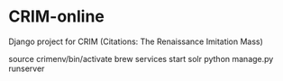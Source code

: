 # CRIM-online
Django project for CRIM (Citations: The Renaissance Imitation Mass)

source crimenv/bin/activate
brew services start solr
python manage.py runserver
